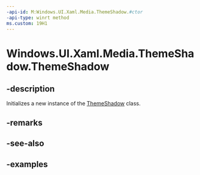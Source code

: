 ```yaml
---
-api-id: M:Windows.UI.Xaml.Media.ThemeShadow.#ctor
-api-type: winrt method
ms.custom: 19H1
---
```


<!-- Method syntax.
public ThemeShadow.ThemeShadow()
-->

# Windows.UI.Xaml.Media.ThemeShadow.ThemeShadow

## -description

Initializes a new instance of the [ThemeShadow](themeshadow.md) class.


## -remarks

## -see-also

## -examples

